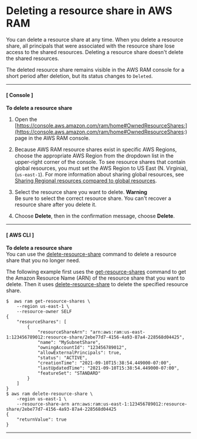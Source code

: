 # Deleting a resource share in AWS RAM<a name="working-with-sharing-delete"></a>

You can delete a resource share at any time\. When you delete a resource share, all principals that were associated with the resource share lose access to the shared resources\. Deleting a resource share doesn't delete the shared resources\.

The deleted resource share remains visible in the AWS RAM console for a short period after deletion, but its status changes to `Deleted`\.

------
#### [ Console ]

**To delete a resource share**

1. Open the [https://console.aws.amazon.com/ram/home#OwnedResourceShares:](https://console.aws.amazon.com/ram/home#OwnedResourceShares:) page in the AWS RAM console\.

1. Because AWS RAM resource shares exist in specific AWS Regions, choose the appropriate AWS Region from the dropdown list in the upper\-right corner of the console\. To see resource shares that contain global resources, you must set the AWS Region to US East \(N\. Virginia\), \(`us-east-1`\)\. For more information about sharing global resources, see [Sharing Regional resources compared to global resources](working-with-regional-vs-global.md)\.

1. Select the resource share you want to delete\.
**Warning**  
 Be sure to select the correct resource share\. You can't recover a resource share after you delete it\.

1. Choose **Delete**, then in the confirmation message, choose **Delete**\.

------
#### [ AWS CLI ]

**To delete a resource share**  
You can use the [delete\-resource\-share](https://docs.aws.amazon.com/cli/latest/reference/ram/delete-resource-share.html) command to delete a resource share that you no longer need\.

The following example first uses the [get\-resource\-shares](https://docs.aws.amazon.com/cli/latest/reference/ram/get-resource-shares.html) command to get the Amazon Resource Name \(ARN\) of the resource share that you want to delete\. Then it uses [delete\-resource\-share](https://docs.aws.amazon.com/cli/latest/reference/ram/delete-resource-share.html) to delete the specified resource share\.

```
$  aws ram get-resource-shares \
    --region us-east-1 \
    --resource-owner SELF
{
    "resourceShares": [
        {
            "resourceShareArn": "arn:aws:ram:us-east-1:123456789012:resource-share/2ebe77d7-4156-4a93-87a4-228568d04425",
            "name": "MySubnetShare",
            "owningAccountId": "123456789012",
            "allowExternalPrincipals": true,
            "status": "ACTIVE",
            "creationTime": "2021-09-10T15:38:54.449000-07:00",
            "lastUpdatedTime": "2021-09-10T15:38:54.449000-07:00",
            "featureSet": "STANDARD"
        }
    ]
}
$ aws ram delete-resource-share \
    -region us-east-1 \
    --resource-share-arn arn:aws:ram:us-east-1:123456789012:resource-share/2ebe77d7-4156-4a93-87a4-228568d04425
{
    "returnValue": true
}
```

------